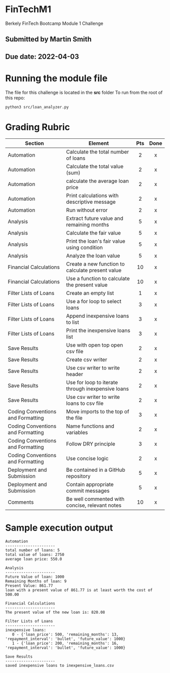 # FinTechM1
Berkely FinTech Bootcamp Module 1 Challenge

## Submitted by Martin Smith
## Due date: 2022-04-03

# Running the module file
The file for this challenge is located in the **src** folder
To run from the root of this repo:
```
python3 src/loan_analyzer.py
``` 

# Grading Rubric
| Section    |      Element                                                 |  Pts  |  Done |
|------------|--------------------------------------------------------------|:-----:|:-----:|
| Automation | Calculate the total number of loans                          |   2   |   x   |
| Automation | Calculate the total value (sum)                              |   2   |   x   |
| Automation | calculate the average loan price                             |   2   |   x   |
| Automation | Print calculations with descriptive message                  |   2   |   x   |
| Automation | Run without error                                            |   2   |   x   |
| Analysis   | Extract future value and remaining months                    |   5   |   x   |
| Analysis   | Calculate the fair value                                     |   5   |   x   |
| Analysis   | Print the loan's fair value using condition                  |   5   |   x   |
| Analysis   | Analyze the loan value                                       |   5   |   x   |
| Financial Calculations | Create a new function to calculate present value |  10   |   x   |
| Financial Calculations | Use a function to calculate the present value    |  10   |   x   |
| Filter Lists of Loans | Create an empty list                              |  1    |   x   |
| Filter Lists of Loans | Use a for loop to select loans                    |  3    |   x   |
| Filter Lists of Loans | Append inexpensive loans to list                  |  3    |   x   |
| Filter Lists of Loans | Print the inexpensive loans list                  |  3    |   x   |
| Save Results | Use with open top open csv file                            |  2    |   x   |
| Save Results | Create csv writer                                          |  2    |   x   |
| Save Results | Use csv writer to write header                             |  2    |   x   |
| Save Results | Use for loop to iterate through inexpensive loans          |  2    |   x   |
| Save Results | Use csv writer to write loans to csv file                  |  2    |   x   |
| Coding Conventions and Formatting | Move imports to the top of the file   |  3    |   x   |
| Coding Conventions and Formatting | Name functions and variables          |  2    |   x   |
| Coding Conventions and Formatting | Follow DRY principle                  |  3    |   x   |
| Coding Conventions and Formatting | Use concise logic                     |  2    |   x   |
| Deployment and Submission | Be contained in a GitHub repository           |  5    |   x   |
| Deployment and Submission | Contain appropriate commit messages           |  5    |   x   |
| Comments | Be well commented with concise, relevant notes                 |  10   |   x   |

# Sample execution output
```
Automation
----------------------
total number of loans: 5
total value of loans: 2750
average loan price: 550.0

Analysis
----------------------
Future Value of loan: 1000
Remaining Months of loan: 9
Present Value: 861.77
loan with a present value of 861.77 is at least worth the cost of 500.00

Financial Calculations
----------------------
The present value of the new loan is: 820.08

Filter Lists of Loans
----------------------
inexpensive loans:
   0 - {'loan_price': 500, 'remaining_months': 13, 'repayment_interval': 'bullet', 'future_value': 1000}
   1 - {'loan_price': 200, 'remaining_months': 16, 'repayment_interval': 'bullet', 'future_value': 1000}

Save Results
----------------------
saved inexpensive loans to inexpensive_loans.csv

```